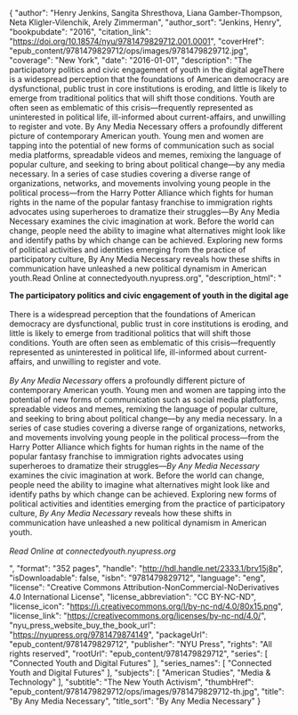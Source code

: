 {
  "author": "Henry Jenkins, Sangita Shresthova, Liana Gamber-Thompson, Neta Kligler-Vilenchik, Arely Zimmerman",
  "author_sort": "Jenkins, Henry",
  "bookpubdate": "2016",
  "citation_link": "https://doi.org/10.18574/nyu/9781479829712.001.0001",
  "coverHref": "epub_content/9781479829712/ops/images/9781479829712.jpg",
  "coverage": "New York",
  "date": "2016-01-01",
  "description": "The participatory politics and civic engagement of youth in the digital ageThere is a widespread perception that the foundations of American democracy are dysfunctional, public trust in core institutions is eroding, and little is likely to emerge from traditional politics that will shift those conditions. Youth are often seen as emblematic of this crisis—frequently represented as uninterested in political life, ill-informed about current-affairs, and unwilling to register and vote. By Any Media Necessary offers a profoundly different picture of contemporary American youth.  Young men and women are tapping into the potential of new forms of communication such as social media platforms, spreadable videos and memes, remixing the language of popular culture, and seeking to bring about political change—by any media necessary. In a series of case studies covering a diverse range of organizations, networks, and movements involving young people in the political process—from the Harry Potter Alliance which fights for human rights in the name of the popular fantasy franchise to immigration rights advocates using superheroes to dramatize their struggles—By Any Media Necessary examines the civic imagination at work. Before the world can change, people need the ability to imagine what alternatives might look like and identify paths by which change can be achieved. Exploring new forms of political activities and identities emerging from the practice of participatory culture, By Any Media Necessary reveals how these shifts in communication have unleashed a new political dynamism in American youth.Read Online at connectedyouth.nyupress.org",
  "description_html": "<p><b>The participatory politics and civic engagement of youth in the digital age</b><br><br>There is a widespread perception that the foundations of American democracy are dysfunctional, public trust in core institutions is eroding, and little is likely to emerge from traditional politics that will shift those conditions. Youth are often seen as emblematic of this crisis—frequently represented as uninterested in political life, ill-informed about current-affairs, and unwilling to register and vote. <br><br><i>By Any Media Necessary </i>offers a profoundly different picture of contemporary American youth.  Young men and women are tapping into the potential of new forms of communication such as social media platforms, spreadable videos and memes, remixing the language of popular culture, and seeking to bring about political change—by any media necessary. In a series of case studies covering a diverse range of organizations, networks, and movements involving young people in the political process—from the Harry Potter Alliance which fights for human rights in the name of the popular fantasy franchise to immigration rights advocates using superheroes to dramatize their struggles—<i>By Any Media Necessary</i> examines the civic imagination at work. Before the world can change, people need the ability to imagine what alternatives might look like and identify paths by which change can be achieved. Exploring new forms of political activities and identities emerging from the practice of participatory culture, <i>By Any Media Necessary</i> reveals how these shifts in communication have unleashed a new political dynamism in American youth.<br><i><br>Read Online at connectedyouth.nyupress.org</i></p>",
  "format": "352 pages",
  "handle": "http://hdl.handle.net/2333.1/brv15j8p",
  "isDownloadable": false,
  "isbn": "9781479829712",
  "language": "eng",
  "license": "Creative Commons Attribution-NonCommercial-NoDerivatives 4.0 International License",
  "license_abbreviation": "CC BY-NC-ND",
  "license_icon": "https://i.creativecommons.org/l/by-nc-nd/4.0/80x15.png",
  "license_link": "https://creativecommons.org/licenses/by-nc-nd/4.0/",
  "nyu_press_website_buy_the_book_url": "https://nyupress.org/9781479874149",
  "packageUrl": "epub_content/9781479829712",
  "publisher": "NYU Press",
  "rights": "All rights reserved",
  "rootUrl": "epub_content/9781479829712",
  "series": [
    "Connected Youth and Digital Futures"
  ],
  "series_names": [
    "Connected Youth and Digital Futures"
  ],
  "subjects": [
    "American Studies",
    "Media & Technology"
  ],
  "subtitle": "The New Youth Activism",
  "thumbHref": "epub_content/9781479829712/ops/images/9781479829712-th.jpg",
  "title": "By Any Media Necessary",
  "title_sort": "By Any Media Necessary"
}
